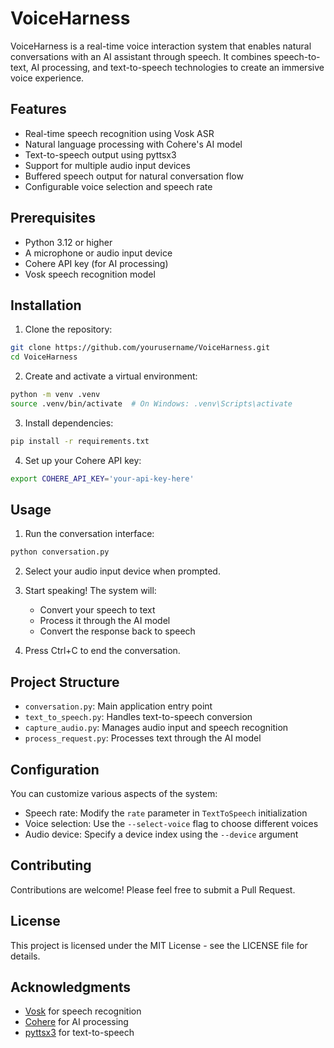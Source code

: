 # VoiceHarness

VoiceHarness is a real-time voice interaction system that enables natural conversations with an AI assistant through speech. It combines speech-to-text, AI processing, and text-to-speech technologies to create an immersive voice experience.

## Features

- Real-time speech recognition using Vosk ASR
- Natural language processing with Cohere's AI model
- Text-to-speech output using pyttsx3
- Support for multiple audio input devices
- Buffered speech output for natural conversation flow
- Configurable voice selection and speech rate

## Prerequisites

- Python 3.12 or higher
- A microphone or audio input device
- Cohere API key (for AI processing)
- Vosk speech recognition model

## Installation

1. Clone the repository:
```bash
git clone https://github.com/yourusername/VoiceHarness.git
cd VoiceHarness
```

2. Create and activate a virtual environment:
```bash
python -m venv .venv
source .venv/bin/activate  # On Windows: .venv\Scripts\activate
```

3. Install dependencies:
```bash
pip install -r requirements.txt
```

4. Set up your Cohere API key:
```bash
export COHERE_API_KEY='your-api-key-here'
```

## Usage

1. Run the conversation interface:
```bash
python conversation.py
```

2. Select your audio input device when prompted.

3. Start speaking! The system will:
   - Convert your speech to text
   - Process it through the AI model
   - Convert the response back to speech

4. Press Ctrl+C to end the conversation.

## Project Structure

- `conversation.py`: Main application entry point
- `text_to_speech.py`: Handles text-to-speech conversion
- `capture_audio.py`: Manages audio input and speech recognition
- `process_request.py`: Processes text through the AI model

## Configuration

You can customize various aspects of the system:

- Speech rate: Modify the `rate` parameter in `TextToSpeech` initialization
- Voice selection: Use the `--select-voice` flag to choose different voices
- Audio device: Specify a device index using the `--device` argument

## Contributing

Contributions are welcome! Please feel free to submit a Pull Request.

## License

This project is licensed under the MIT License - see the LICENSE file for details.

## Acknowledgments

- [Vosk](https://alphacephei.com/vosk/) for speech recognition
- [Cohere](https://cohere.ai/) for AI processing
- [pyttsx3](https://pyttsx3.readthedocs.io/) for text-to-speech 